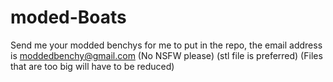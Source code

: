 # moded-Boats
Send me your modded benchys for me to put in the repo, the email address is moddedbenchy@gmail.com
(No NSFW please) 
(stl file is preferred) 
(Files that are too big will have to be reduced)
